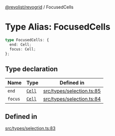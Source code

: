 [@revolist/revogrid](README.md) / FocusedCells

# Type Alias: FocusedCells

```ts
type FocusedCells: {
  end: Cell;
  focus: Cell;
};
```

## Type declaration

| Name | Type | Defined in |
| ------ | ------ | ------ |
| `end` | [`Cell`](Interface.Cell.md) | [src/types/selection.ts:85](https://github.com/revolist/revogrid/blob/e4a447d6483665fe275065ba5ef60722f4635503/src/types/selection.ts#L85) |
| `focus` | [`Cell`](Interface.Cell.md) | [src/types/selection.ts:84](https://github.com/revolist/revogrid/blob/e4a447d6483665fe275065ba5ef60722f4635503/src/types/selection.ts#L84) |

## Defined in

[src/types/selection.ts:83](https://github.com/revolist/revogrid/blob/e4a447d6483665fe275065ba5ef60722f4635503/src/types/selection.ts#L83)
